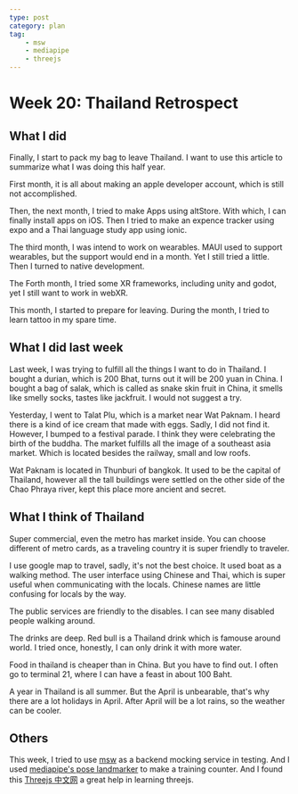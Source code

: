 ```yaml
---
type: post
category: plan
tag:
    - msw
    - mediapipe
    - threejs
---
```


# Week 20: Thailand Retrospect

## What I did

Finally, I start to pack my bag to leave Thailand. I want to use this article to summarize what I was doing this half year.

First month, it is all about making an apple developer account, which is still not accomplished.

Then, the next month, I tried to make Apps using altStore. With which, I can finally install apps on iOS. Then I tried to make an expence tracker using expo and a Thai language study app using ionic.

The third month, I was intend to work on wearables. MAUI used to support wearables, but the support would end in a month. Yet I still tried a little. Then I turned to native development.

The Forth month, I tried some XR frameworks, including unity and godot, yet I still want to work in webXR.

This month, I started to prepare for leaving. During the month, I tried to learn tattoo in my spare time.

## What I did last week

Last week, I was trying to fulfill all the things I want to do in Thailand. I bought a durian, which is 200 Bhat, turns out it will be 200 yuan in China. I bought a bag of salak, which is called as snake skin fruit in China, it smells like smelly socks, tastes like jackfruit. I would not suggest a try.

Yesterday, I went to Talat Plu, which is a market near Wat Paknam. I heard there is a kind of ice cream that made with eggs. Sadly, I did not find it. However, I bumped to a festival parade. I think they were celebrating the birth of the buddha. The market fulfills all the image of a southeast asia market. Which is located besides the railway, small and low roofs.

Wat Paknam is located in Thunburi of bangkok. It used to be the capital of Thailand, however all the tall buildings were settled on the other side of the Chao Phraya river, kept this place more ancient and secret.

## What I think of Thailand

Super commercial, even the metro has market inside. You can choose different of metro cards, as a traveling country it is super friendly to traveler.

I use google map to travel, sadly, it's not the best choice. It used boat as a walking method. The user interface using Chinese and Thai, which is super useful when communicating with the locals. Chinese names are little confusing for locals by the way.

The public services are friendly to the disables. I can see many disabled people walking around.

The drinks are deep. Red bull is a Thailand drink which is famouse around world. I tried once, honestly, I can only drink it with more water.

Food in thailand is cheaper than in China. But you have to find out. I often go to terminal 21, where I can have a feast in about 100 Baht.

A year in Thailand is all summer. But the April is unbearable, that's why there are a lot holidays in April. After April will be a lot rains, so the weather can be cooler.

## Others

This week, I tried to use [msw](https://github.com/mswjs/msw) as a backend mocking service in testing. And I used [mediapipe's pose landmarker](https://ai.google.dev/edge/mediapipe/solutions/vision/pose_landmarker) to make a training counter. And I found this [Threejs 中文网](http://www.webgl3d.cn/pages/001888/) a great help in learning threejs.





